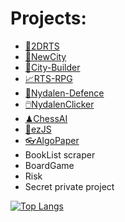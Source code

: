 # Projects:
* [🧚2DRTS](https://mnbvmnbv2.github.io/2DRts)
* [🌆NewCity](https://mnbvmnbv2.github.io/NewCity)
* [🎪City-Builder](https://mnbvmnbv2.github.io/City-Builder/)
* [📈RTS-RPG](https://mnbvmnbv2.github.io/RTS-RPG)
* [🗼Nydalen-Defence](https://mnbvmnbv2.github.io/Nydalen-Defence)
* [🖱️NydalenClicker](https://mnbvmnbv2.github.io/NydalenClicker)
* [♟ChessAI](https://mnbvmnbv2.github.io/ChessAI/)
* [🎇ezJS](https://github.com/mnbvmnbv2/ezJS)
* [👓AlgoPaper](https://github.com/mnbvmnbv2/AlgoPaper/blob/main/Algoritmer%20og%20datastrukturer.pdf)
* BookList scraper
* BoardGame
* Risk
* Secret private project


[![Top Langs](https://github-readme-stats.vercel.app/api/top-langs/?username=mnbvmnbv2&langs_count=8&layout=compact)](https://github.com/anuraghazra/github-readme-stats)
